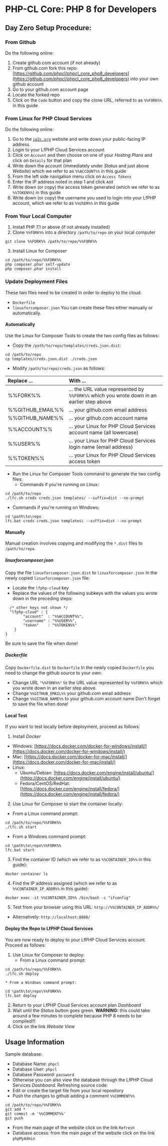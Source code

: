 # PHP-CL Core: PHP 8 for Developers

## Day Zero Setup Procedure:

### From Github
Do the following online:
1. Create github.com account (if not already)
2. From github.com fork this repo: [https://github.com/phpcl/phpcl_core_php8_developers](https://github.com/phpcl/phpcl_core_php8_developers) into your own github account
3. Go to your github.com account page
4. Locate the forked repo 
5. Click on the `Code` button and copy the clone URL, referred to as `%%FORK%%` in this guide

### From Linux for PHP Cloud Services
Do the following online:
1. Go to the [`ip2c.org`](`https://ip2c.org`) website and write down your public-facing IP address
2. Login to your LfPHP Cloud Services account
3. Click on `Account` and then choose on one of your _Hosting Plans_ and click on `Details` for that plan
4. Write down the account (immediately under _Status_ and just above _Website_) which we refer to as `%%ACCOUNT%%` in this guide
5. From the left side navigation menu click on `Access Tokens`
6. Enter the IP address noted in step 1 and click `Add`
7. Write down (or copy) the access token generated (which we refer to as `%%TOKEN%%`) in this guide
8. Write down (or copy) the username you used to login into your LfPHP account, which we refer to as `%%USER%%` in this guide

### From Your Local Computer
1. Install PHP 7.1 or above (if not already installed)
2. Clone `%%FORK%%` into a directory `/path/to/repo` on your local computer
```
git clone %%FORK%% /path/to/repo/%%FORK%%
```
3. Install Linux for Composer
```
cd /path/to/repo/%%FORK%%
php composer.phar self-update
php composer.phar install
```

### Update Deployment Files
These two files need to be created in order to deploy to the cloud:
* `Dockerfile`
* `linuxforcomposer.json`
You can create these files either manually or automatically.

#### Automatically
Use the Linux for Composer Tools to create the two config files as follows:
* Copy the `/path/to/repo/templates/creds.json.dist`:
```
cd /path/to/repo
cp templates/creds.json.dist ./creds.json
```
* Modify `/path/to/repo/creds.json` as follows:

| Replace ...      | With ... |
| :--------------- | :------- |
| %%FORK%%         | ... the URL value represented by `%%FORK%%` which you wrote down in an earlier step above |
| %%GITHUB_EMAIL%% | ... your github.com email address |
| %%GITHUB_NAME%%  | ... your github.com account name |
| %%ACCOUNT%%      | ... your Linux for PHP Cloud Services account name (all lowercase) |
| %%USER%%         | ... your Linux for PHP Cloud Services login name (email address) |
| %%TOKEN%%        | ... your Linux for PHP Cloud Services access token |

* Run the Linux for Composer Tools command to generate the two config files:
  * Commands if you're running on Linux:
```
cd /path/to/repo
./lfc.sh creds creds.json templates/ --suffix=dist --no-prompt
```
  * Commands if you're running on Windows:
```
cd \path\to\repo
lfc.bat creds creds.json templates\ --suffix=dist --no-prompt 
```

#### Manually
Manual creation involves copying and modifying the `*.dist` files to `/path/to/repo`.

##### linuxforcomposer.json
Copy the file `linuxforcomposer.json.dist` to `linuxforcomposer.json`
In the newly copied `linuxforcomposer.json` file:
* Locate the `lfphp-cloud` key  
* Replace the values of the following subkeys with the values you wrote down in the preceding steps:
```
  /* other keys not shown */
  "lfphp-cloud" : {
        "account"  : "%%ACCOUNT%%",
        "username" : "%%USER%%",
        "token"    : "%%TOKEN%%"
    }
}
```
Be sure to save the file when done!

##### Dockerfile
Copy `Dockerfile.dist` to `Dockerfile`
In the newly copied `Dockerfile` you need to change the github source to your own:
* Change URL `"%%FORK%%"` to the URL value represented by `%%FORK%%` which you wrote down in an earlier step above.  
* Change `%%GITHUB_EMAIL%%` your github.com email address
* Change `%%GITHUB_NAME%%` to your github.com account name
Don't forget to save the file when done!


#### Local Test
If you want to test locally before deployment, proceed as follows:
1. Install _Docker_
  * Windows: [https://docs.docker.com/docker-for-windows/install/](https://docs.docker.com/docker-for-windows/install/)
  * Mac: [https://docs.docker.com/docker-for-mac/install/](https://docs.docker.com/docker-for-mac/install/)
  * Linux: 
    * Ubuntu/Debian: [https://docs.docker.com/engine/install/ubuntu/](https://docs.docker.com/engine/install/ubuntu/)
    * Fedora/CentOS/RedHat: [https://docs.docker.com/engine/install/fedora/](https://docs.docker.com/engine/install/fedora/)
2. Use Linux for Composer to start the container locally:
  * From a Linux command prompt:
```
cd /path/to/repo/%%FORK%%
./lfc.sh start
```
  * From a Windows command prompt:
```
cd \path\to\repo\%%FORK%%
lfc.bat start
```

3. Find the container ID (which we refer to as `%%CONTAINER_ID%%` in this guide):
```
docker container ls
```
4. Find the IP address assigned (which we refer to as `%%CONTAINER_IP_ADDR%%` in this guide):
```
docker exec -it %%CONTAINER_ID%% /bin/bash -c "ifconfig"
```
5. Test from your browser using this URL: `http://%%CONTAINER_IP_ADDR%%/`
  * Alternatively: `http://localhost:8888/`


#### Deploy the Repo to LfPHP Cloud Services
You are now ready to deploy to your LfPHP Cloud Services account.  Proceed as follows:
1. Use Linux for Composer to deploy:
    * From a Linux command prompt:
```
cd /path/to/repo/%%FORK%%
./lfc.sh deploy
```
    * From a Windows command prompt:
```
cd \path\to\repo\%%FORK%%
lfc.bat deploy
```
2. Return to your LfPHP Cloud Services account plan _Dashboard_
3. Wait until the _Status_ button goes green.  **WARNING:** this could take around a few minutes to complete because PHP 8 needs to be compiled!!!
4. Click on the link _Website View_

## Usage Information
Sample database:
* Database Name: `phpcl`
* Database User: `phpcl`
* Database Password: `password`
* Otherwise you can also view the database through the LfPHP Cloud Services _Dashboard_.
Refreshing source code:
* Edit or create the target file from your local repository
* Push the changes to github adding a comment `%%COMMENT%%`
```
cd /path/to/repo/%%FORK%%
git add *
git commit -m '%%COMMENT%%'
git push
```
* From the main page of the website click on the link `Refresh`
* Database access: from the main page of the website click on the link `phpMyAdmin`
